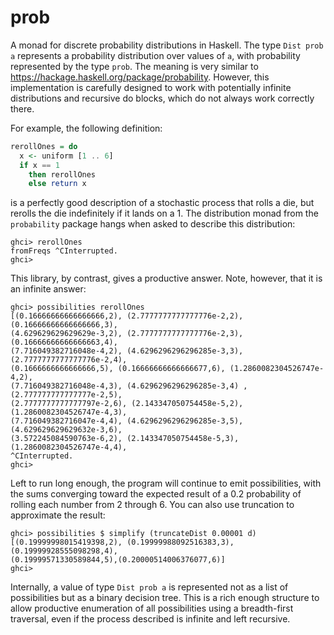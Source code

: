 # prob

A monad for discrete probability distributions in Haskell.  The type
`Dist prob a` represents a probability distribution over values of `a`, with
probability represented by the type `prob`.  The meaning is very similar to
https://hackage.haskell.org/package/probability. However, this implementation is
carefully designed to work with potentially infinite distributions and recursive
do blocks, which do not always work correctly there.

For example, the following definition:

``` haskell
rerollOnes = do
  x <- uniform [1 .. 6]
  if x == 1
    then rerollOnes
    else return x
```

is a perfectly good description of a stochastic process that rolls a die, but
rerolls the die indefinitely if it lands on a 1.  The distribution monad from
the `probability` package hangs when asked to describe this distribution:

```
ghci> rerollOnes
fromFreqs ^CInterrupted.
ghci> 
```

This library, by contrast, gives a productive answer.  Note, however, that it is
an infinite answer:

```
ghci> possibilities rerollOnes
[(0.16666666666666666,2), (2.7777777777777776e-2,2), (0.16666666666666666,3),
(4.629629629629629e-3,2), (2.7777777777777776e-2,3), (0.16666666666666663,4),
(7.716049382716048e-4,2), (4.6296296296296285e-3,3), (2.7777777777777776e-2,4),
(0.1666666666666666,5), (0.16666666666666677,6), (1.2860082304526747e-4,2),
(7.716049382716048e-4,3), (4.6296296296296285e-3,4) ,(2.777777777777777e-2,5),
(2.7777777777777797e-2,6), (2.143347050754458e-5,2), (1.2860082304526747e-4,3),
(7.716049382716047e-4,4), (4.6296296296296285e-3,5), (4.629629629629632e-3,6),
(3.572245084590763e-6,2), (2.143347050754458e-5,3), (1.2860082304526747e-4,4),
^CInterrupted.
ghci> 
```

Left to run long enough, the program will continue to emit possibilities, with
the sums converging toward the expected result of a 0.2 probability of rolling
each number from 2 through 6.  You can also use truncation to approximate the
result:

```
ghci> possibilities $ simplify (truncateDist 0.00001 d)
[(0.19999998015419398,2), (0.19999988092516383,3), (0.19999928555098298,4),
(0.19999571330589844,5),(0.20000514006376077,6)]
ghci> 
```

Internally, a value of type `Dist prob a` is represented not as a list of
possibilities but as a binary decision tree.  This is a rich enough structure to
allow productive enumeration of all possibilities using a breadth-first
traversal, even if the process described is infinite and left recursive.
